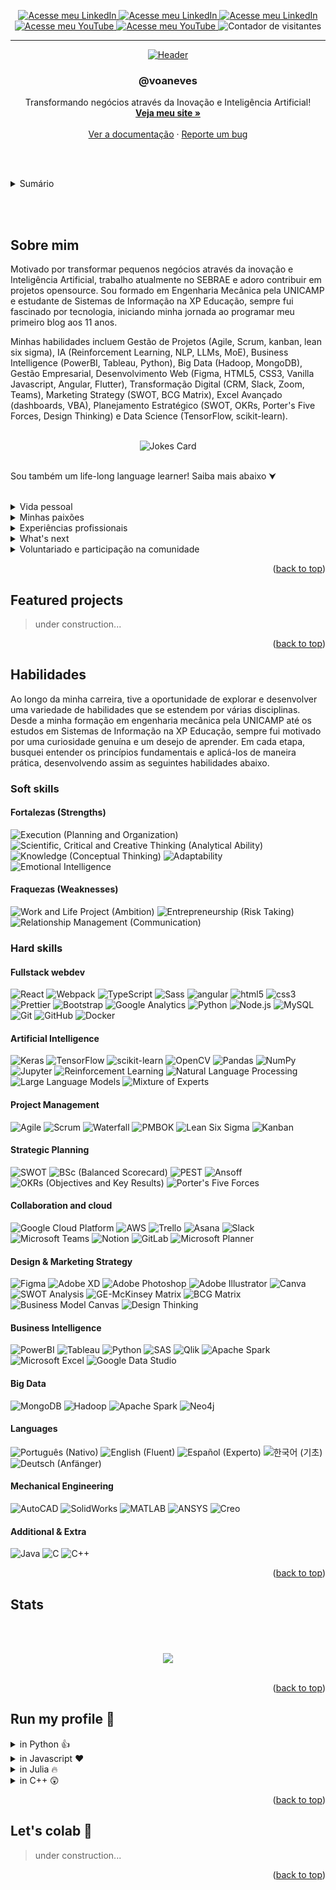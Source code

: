 <a name="readme-top"></a>

<div align="center">
  <a href="https://linkedin.com/in/voaneves">
    <img src="https://img.shields.io/badge/-LinkedIn-black.svg?style=for-the-badge&logo=linkedin&colorB=555" alt="Acesse meu LinkedIn">
  </a>
  <a href="[https://linkedin.com/in/voaneves](https://stackoverflow.com/users/10596901/voaneves)">
    <img src="https://img.shields.io/badge/-Stack%20Overflow-black.svg?style=for-the-badge&logo=stackoverflow&colorB=555" alt="Acesse meu LinkedIn">
  </a>
  <a href="https://github.com/voaneves">
    <img src="https://img.shields.io/badge/-GitHub-black.svg?style=for-the-badge&logo=github&colorB=555" alt="Acesse meu LinkedIn">
  </a>
  <a href="https://youtube.com/voaneves">
    <img src="https://img.shields.io/badge/-YouTube-black.svg?style=for-the-badge&logo=youtube&colorB=555" alt="Acesse meu YouTube">
  </a>
  <a href="https://voaneves.com">
    <img src="https://img.shields.io/badge/-Meu%20Site-black.svg?style=for-the-badge&logo=pinboard&colorB=555" alt="Acesse meu YouTube">
  </a>
  <img src="https://komarev.com/ghpvc/?username=voaneves&style=for-the-badge&color=cc0000" alt="Contador de visitantes">
  <hr>
  <a href="https://github.com/voaneves">
    <img src="https://readme-typing-svg.herokuapp.com?font=Mouse+Memoirs&size=65&pause=500&color=cc0000&center=true&vCenter=true&width=600&height=70&lines=Hello,+World!;Me+chamo+Victor,+ou+@voaneves;Vamos+colaborar!" alt="Header">
  </a>
  <br />
  <h3 align="center">@voaneves</h3>
  <p align="center">
    Transformando negócios através da Inovação e Inteligência Artificial!
    <br />
    <a href="https://github.com/voaneves/calendario-de-aniversarios"><strong>Veja meu site »</strong></a>
    <br />
    <br />
    <a href="https://voaneves.com">Ver a documentação</a>
    ·
    <a href="https://github.com/voaneves/voaneves/issues">Reporte um bug</a>
  </p>
</div>

<br /><br />

<details>
  <summary>Sumário</summary>
  <ol>
    <li><a href="#sobre-mim">Sobre o projeto</a></li>
    <li><a href="featured-projects">Featured projects</a></li>
    <li>
      <a href="#habilidades">Habilidades</a>
      <ul>
        <li><a href="#soft-skills">Soft skills</a></li>
        <li><a href="#soft-skills">Hard skills</a></li>
      </ul>
    </li>
    <li><a href="#stats">Stats</a></li>
    <li><a href="#run-my-profile-🤣">Run my profile 🤣</a></li>
    <li><a href="#let's-colab-🚀">Let's colab 🚀</a></li>
  </ol>
</details>

<br /><br />

## Sobre mim

Motivado por transformar pequenos negócios através da inovação e Inteligência Artificial, trabalho atualmente no SEBRAE e adoro contribuir em projetos opensource. Sou formado em Engenharia Mecânica pela UNICAMP e estudante de Sistemas de Informação na XP Educação, sempre fui fascinado por tecnologia, iniciando minha jornada ao programar meu primeiro blog aos 11 anos.

Minhas habilidades incluem Gestão de Projetos (Agile, Scrum, kanban, lean six sigma), IA (Reinforcement Learning, NLP, LLMs, MoE), Business Intelligence (PowerBI, Tableau, Python), Big Data (Hadoop, MongoDB), Gestão Empresarial, Desenvolvimento Web (Figma, HTML5, CSS3, Vanilla Javascript, Angular, Flutter), Transformação Digital (CRM, Slack, Zoom, Teams), Marketing Strategy (SWOT, BCG Matrix), Excel Avançado (dashboards, VBA), Planejamento Estratégico (SWOT, OKRs, Porter's Five Forces, Design Thinking) e Data Science (TensorFlow, scikit-learn).

<br />

<div align="center">
  <img src="https://readme-jokes.vercel.app/api" alt="Jokes Card" />
</div>

<br />

Sou também um life-long language learner! Saiba mais abaixo ⮟

<br />

<details>
  <summary>Vida pessoal</summary>

  > Nasci em Araguaína, Tocantins, e cresci em uma família extensa e unida. Meu interesse por tecnologia floresceu aos 11 anos, quando comecei a experimentar com HTML e CSS, avançando para Python aos 15. O ensino médio foi uma época de determinação, onde me empenhei nos estudos para os vestibulares. Morei em diversos estados do Brasil, e hoje, faço minha residência em Dianópolis/TO. Embora a expectativa fosse seguir Direito, me formei Engenheiro Mecânico na UNICAMP e hoje curso Sistemas de Informação na XP Educação. Aprecio profundamente as conexões humanas, a jornada da vida, e as experiências que me moldaram.

</details>
<details>
  <summary>Minhas paixões</summary>

  > A tecnologia e inovação têm sido constantes em minha vida, especialmente a Inteligência Artificial. Meu amor por mangás, manhwas e animes se entrelaça com meu gosto por jogos online, os quais também contribuíram para o meu aprendizado de inglês. Além disso, sou comprometido com a aprendizagem contínua, explorando novas fronteiras em IA e me dedicando à leitura e ao exercício físico. A jornada de descoberta e crescimento pessoal é algo que valorizo imensamente, juntamente com as relações humanas que enriquecem minha existência.

</details>
<details>
  <summary>Experiências profissionais</summary>

  > - **Iniciação Científica na UNICAMP (2º ao 5º semestre):** Pesquisa em engenharia de materiais, uso de Python, gestão de tempo e colaboração com pesquisadores. Apresentação no Congresso de Iniciação Científica.
  > - **Mercado de Trabalho de Engenharia (MTE) na UNICAMP:** Marketing (SWOT, Design Thinking), parcerias com empresas, reestruturação de imagem, liderança e comunicação.
  > - **Estágios na Coca-Cola FEMSA e Krones (Alemanha):** Manutenção, gerenciamento de projetos com Agile e Lean Six Sigma, uso de Excel, SAP, Python, e liderança de projetos DMAIC.
  > - **Trainee na Coca-Cola FEMSA:** Planejamento Estratégico (SWOT, BSc, PEST, OKRs), Business Intelligence (PowerBI, Tableau), inovação e colaboração com executivos C-level.
  > - **Gestor de Carteira no Damásio Educacional:** Transformação Digital (CRM, Slack, Zoom, Microsoft Teams), liderança, gestão empresarial, marketing (Business Model Canvas, Design Thinking) e inovação na gestão.
  > - **Web Developer - Freelancer:** Desenvolvimento web (HTML5, CSS3, Vanilla Javascript, Angular, Flutter), consultoria em TI, estratégia de marketing e negócios.
  > - **Agente Local de Inovação (ALI) - SEBRAE:** Trabalho com MPEs usando Big Data (Hadoop, MongoDB), otimização de negócios, inovação, inteligência artificial (Reinforcement Learning, NLP), tudo através do programa “Brasil Mais”.
  > - **Analista Técnico - SEBRAE:** Empoderamento feminino, desenvolvimento territorial, políticas públicas, Educação Empreendedora, inovação (VBA/Dashboards) em pequenas e médias empresas, uso de metodologias ágeis (Scrum, Kanban), desenvolvimento de Plano de Negócios e PE nesses negócios. Experiência também em fornecimento de consultorias/instrutorias na área de gestão/inovação.

</details>
<details>
  <summary>What's next</summary>

  > À medida que avanço em minha jornada profissional, estou entusiasmado em explorar novos horizontes que unam tecnologia, inovação, liderança e impacto social. Minha paixão pela Inteligência Artificial, aprendizado contínuo e empreendedorismo continuará a ser o motor de minha carreira.
  >
  > - **Engenheiro de Prompt:** Planejo aprofundar minha expertise em IA, especialmente nos SotA da RL (GDI e MuZero) e também em aplicações para os LLMs, buscando soluções que promovam eficiência, sustentabilidade e crescimento em diversos setores da economia.
  > - **Liderança e Gestão:** Como alguém que valoriza a colaboração e a capacitação, aspira a liderar equipes inovadoras, incentivando a criatividade e a resolução de problemas complexos, com foco em metodologias ágeis e tomada de decisão orientada por dados.
  > - **Impacto Social e Desenvolvimento Territorial:** Inspirado por meu trabalho no SEBRAE, pretendo continuar contribuindo para o desenvolvimento de comunidades, promovendo a educação empreendedora e apoiando a inclusão através da tecnologia.
  > - **Cultura e Entretenimento:** Minha paixão por mangás, manhwas e animes também encontrará espaço em meus planos futuros. Talvez explorar o desenvolvimento de plataformas interativas, educativas e de entretenimento que unam essa paixão à tecnologia.
  > - **Aprendizado Contínuo:** A educação sempre foi uma parte vital de minha vida, e planejo continuar meu crescimento acadêmico e profissional, participando de conferências, cursos e colaborações internacionais.
  > - **Empreendedorismo:** Com uma visão holística de negócios e vasta experiência em diferentes campos, estou animado para, eventualmente, embarcar em uma jornada empreendedora, unindo tecnologia, inovação e impacto social em uma empresa que reflita minhas paixões e valores.
  >
  > Minha jornada até agora tem sido incrivelmente enriquecedora, e estou ansioso para ver onde essas aspirações me levarão. Seja em um novo papel desafiador, um projeto pioneiro ou uma aventura empreendedora, estou preparado e motivado para o que vem a seguir.

</details>
<details>
  <summary>Voluntariado e participação na comunidade</summary>

  > O voluntariado tem sido uma parte fundamental da minha vida, ensinando-me sobre compaixão, colaboração e a diferença que um indivíduo pode fazer. Seja brincando com crianças, ajudando idosos, melhorando a experiência de usuários do Google Maps ou avaliando propostas inovadoras, cada experiência fortaleceu minha conexão com a comunidade e reforçou meu compromisso com a mudança positiva.
  >
  > - **Sonhar Acordado:** Iniciei minha jornada com a ONG Sonhar Acordado em 2013, dedicando seis anos à causa. Participando de atividades recreativas e de arrecadação com crianças carentes, aprendi a importância da empatia e do engajamento social, enquanto trabalhava em instituições como o Centro Social Romília Maria e a Creche Tia Léa.
  > - **Boas Obras:** Em 2016, me engajei com a ONG Boas Obras, ajudando casas de idosos e moradores de rua. Além de participar de eventos e campanhas, usei minhas habilidades técnicas para criar o site da organização, facilitando a adesão de novos membros e aumentando a conscientização.
  > - **Google Local Guide:** Como Local Guide de Nível 6, contribuo para melhorar a qualidade e precisão das informações no Google Maps. Minhas atividades incluem avaliações de estabelecimentos, envio de fotos, melhorias de rotas e atualização de informações, conectando-me com guias ao redor do mundo.
  > - **Avaliador - Programa Centelha:** Atualmente, atuo como Avaliador no Programa Centelha, uma iniciativa que visa estimular a criação de empreendimentos inovadores. Meu papel é avaliar e selecionar propostas de novos negócios, apoiando empreendedores na transformação de suas ideias em realidade. Isso alinha-se com minha paixão por inovação e empreendedorismo, permitindo-me contribuir para o crescimento e sucesso de startups promissoras.

</details>

<p align="right">(<a href="#readme-top">back to top</a>)</p>

## Featured projects

> under construction...

<p align="right">(<a href="#readme-top">back to top</a>)</p>

## Habilidades

Ao longo da minha carreira, tive a oportunidade de explorar e desenvolver uma variedade de habilidades que se estendem por várias disciplinas. Desde a minha formação em engenharia mecânica pela UNICAMP até os estudos em Sistemas de Informação na XP Educação, sempre fui motivado por uma curiosidade genuína e um desejo de aprender. Em cada etapa, busquei entender os princípios fundamentais e aplicá-los de maneira prática, desenvolvendo assim as seguintes habilidades abaixo.

### Soft skills

#### Fortalezas (Strengths)

<p>
  <img alt="Execution (Planning and Organization)" src="https://img.shields.io/badge/Execution%20(Planning%20and%20Organization)-%23007BFF?style=flat-square" />
  <img alt="Scientific, Critical and Creative Thinking (Analytical Ability)" src="https://img.shields.io/badge/Scientific,%20Critical%20and%20Creative%20Thinking%20(Analytical%20Ability)-%239C27B0?style=flat-square" />
  <img alt="Knowledge (Conceptual Thinking)" src="https://img.shields.io/badge/Knowledge%20(Conceptual%20Thinking)-%234CAF50?style=flat-square" />
  <img alt="Adaptability" src="https://img.shields.io/badge/Adaptability-%23FFC107?style=flat-square" />
  <img alt="Emotional Intelligence" src="https://img.shields.io/badge/Emotional%20Intelligence-%23009688?style=flat-square" />
</p>

#### Fraquezas (Weaknesses)

<p>
  <img alt="Work and Life Project (Ambition)" src="https://img.shields.io/badge/Work%20and%20Life%20Project%20(Ambition)-%23F44336?style=flat-square" />
  <img alt="Entrepreneurship (Risk Taking)" src="https://img.shields.io/badge/Entrepreneurship%20(Risk%20Taking)-%23E91E63?style=flat-square" />
  <img alt="Relationship Management (Communication)" src="https://img.shields.io/badge/Relationship%20Management%20(Communication)-%23FFC107?style=flat-square" />
</p>

### Hard skills

#### Fullstack webdev

<p>
  <img alt="React" src="https://img.shields.io/badge/-React-45b8d8?style=flat-square&logo=react&logoColor=white" />
  <img alt="Webpack" src="https://img.shields.io/badge/-Webpack-8DD6F9?style=flat-square&logo=webpack&logoColor=white" /> 
  <img alt="TypeScript" src="https://img.shields.io/badge/-TypeScript-007ACC?style=flat-square&logo=typescript&logoColor=white" />
  <img alt="Sass" src="https://img.shields.io/badge/-Sass-CC6699?style=flat-square&logo=sass&logoColor=white" />
  <img alt="angular" src="https://img.shields.io/badge/-Angular-DD0031?style=flat-square&logo=angular&logoColor=white" />
  <img alt="html5" src="https://img.shields.io/badge/-HTML5-E34F26?style=flat-square&logo=html5&logoColor=white" />
  <img alt="css3" src="https://img.shields.io/badge/-CSS3-FB542B?style=flat-square&logo=css3&logoColor=white" />
  <img alt="Prettier" src="https://img.shields.io/badge/-Prettier-F7B93E?style=flat-square&logo=prettier&logoColor=white" />
  <img alt="Bootstrap" src="https://img.shields.io/badge/-Bootstrap-7952B3?style=flat-square&logo=bootstrap&logoColor=white" />
  <img alt="Google Analytics" src="https://img.shields.io/badge/Google%20Analytics-E37400?style=flat-square&logo=google%20analytics&logoColor=white" />
  <img alt="Python" src="https://img.shields.io/badge/-Python-3776AB?style=flat-square&logo=python&logoColor=white" />
  <img alt="Node.js" src="https://img.shields.io/badge/-Node.js-339933?style=flat-square&logo=node.js&logoColor=white" />
  <img alt="MySQL" src="https://img.shields.io/badge/-MySQL-4479A1?style=flat-square&logo=mysql&logoColor=white" />
  <img alt="Git" src="https://img.shields.io/badge/-Git-F05032?style=flat-square&logo=git&logoColor=white" />
  <img alt="GitHub" src="https://img.shields.io/badge/-GitHub-181717?style=flat-square&logo=github&logoColor=white" />
  <img alt="Docker" src="https://img.shields.io/badge/-Docker-2496ED?style=flat-square&logo=docker&logoColor=white" />
</p>

#### Artificial Intelligence

<p>
  <img alt="Keras" src="https://img.shields.io/badge/Keras-D00000?style=flat-square&logo=keras&logoColor=white" />
  <img alt="TensorFlow" src="https://img.shields.io/badge/TensorFlow-FF6F00?style=flat-square&logo=tensorflow&logoColor=white" />
  <img alt="scikit-learn" src="https://img.shields.io/badge/scikit--learn-F7931E?style=flat-square&logo=scikit-learn&logoColor=white" />
  <img alt="OpenCV" src="https://img.shields.io/badge/OpenCV-5C3EE8?style=flat-square&logo=opencv&logoColor=white" />
  <img alt="Pandas" src="https://img.shields.io/badge/Pandas-150458?style=flat-square&logo=pandas&logoColor=white" />
  <img alt="NumPy" src="https://img.shields.io/badge/NumPy-013243?style=flat-square&logo=numpy&logoColor=white" />
  <img alt="Jupyter" src="https://img.shields.io/badge/Jupyter-F37626?style=flat-square&logo=jupyter&logoColor=white" />
  <img alt="Reinforcement Learning" src="https://img.shields.io/badge/Reinforcement%20Learning-3498db?style=flat-square&logoColor=white" />
  <img alt="Natural Language Processing" src="https://img.shields.io/badge/NLP-1abc9c?style=flat-square&logoColor=white" />
  <img alt="Large Language Models" src="https://img.shields.io/badge/LLMs-f39c12?style=flat-square&logoColor=white" />
  <img alt="Mixture of Experts" src="https://img.shields.io/badge/MoE-8e44ad?style=flat-square&logoColor=white" />
</p>

#### Project Management

<p>
  <img alt="Agile" src="https://img.shields.io/badge/Agile-008080?style=flat-square&logo=agile&logoColor=white" />
  <img alt="Scrum" src="https://img.shields.io/badge/Scrum-4A90E2?style=flat-square&logo=scrum&logoColor=white" />
  <img alt="Waterfall" src="https://img.shields.io/badge/Waterfall-7E57C2?style=flat-square&logo=waterfall&logoColor=white" />
  <img alt="PMBOK" src="https://img.shields.io/badge/PMBOK-009688?style=flat-square&logo=pmbok&logoColor=white" />
  <img alt="Lean Six Sigma" src="https://img.shields.io/badge/Lean%20Six%20Sigma-43A047?style=flat-square&logo=lean-six-sigma&logoColor=white" />
  <img alt="Kanban" src="https://img.shields.io/badge/Kanban-F9A825?style=flat-square&logo=kanban&logoColor=white" />
</p>

#### Strategic Planning

<p>
  <img alt="SWOT" src="https://img.shields.io/badge/SWOT-FF5733?style=flat-square&logo=swot&logoColor=white" />
  <img alt="BSc (Balanced Scorecard)" src="https://img.shields.io/badge/BSc-8E44AD?style=flat-square&logo=bsc&logoColor=white" />
  <img alt="PEST" src="https://img.shields.io/badge/PEST-3498DB?style=flat-square&logo=pest&logoColor=white" />
  <img alt="Ansoff" src="https://img.shields.io/badge/Ansoff-1ABC9C?style=flat-square&logo=ansoff&logoColor=white" />
  <img alt="OKRs (Objectives and Key Results)" src="https://img.shields.io/badge/OKRs-F1C40F?style=flat-square&logo=okrs&logoColor=white" />
  <img alt="Porter's Five Forces" src="https://img.shields.io/badge/Porter's%20Five%20Forces-E74C3C?style=flat-square&logo=porter's&logoColor=white" />
</p>

#### Collaboration and cloud

<p>
  <img alt="Google Cloud Platform" src="https://img.shields.io/badge/-Google_Cloud_Platform-1a73e8?style=flat-square&logo=google-cloud&logoColor=white" />
  <img alt="AWS" src="https://img.shields.io/badge/-AWS-232F3E?style=flat-square&logo=amazon-aws&logoColor=white" />
  <img alt="Trello" src="https://img.shields.io/badge/-Trello-0079BF?style=flat-square&logo=trello&logoColor=white" />
  <img alt="Asana" src="https://img.shields.io/badge/-Asana-FC636B?style=flat-square&logo=asana&logoColor=white" />
  <img alt="Slack" src="https://img.shields.io/badge/-Slack-4A154B?style=flat-square&logo=slack&logoColor=white" />
  <img alt="Microsoft Teams" src="https://img.shields.io/badge/-Microsoft%20Teams-6264A7?style=flat-square&logo=microsoft-teams&logoColor=white" />
  <img alt="Notion" src="https://img.shields.io/badge/-Notion-000000?style=flat-square&logo=notion&logoColor=white" />
  <img alt="GitLab" src="https://img.shields.io/badge/-GitLab-FCA121?style=flat-square&logo=gitlab&logoColor=white" />
  <img alt="Microsoft Planner" src="https://img.shields.io/badge/-Microsoft%20Planner-01787C?style=flat-square&logo=microsoftplanner&logoColor=white" />
</p>

#### Design & Marketing Strategy

<p>
  <img alt="Figma" src="https://img.shields.io/badge/Figma-12AA59?style=flat-square&logo=figma&logoColor=white" />
  <img alt="Adobe XD" src="https://img.shields.io/badge/Adobe%20XD-450135?style=flat-square&logo=adobexd&logoColor=white" />
  <img alt="Adobe Photoshop" src="https://img.shields.io/badge/Adobe%20Photoshop-001d34?style=flat-square&logo=adobephotoshop&logoColor=white" />
  <img alt="Adobe Illustrator" src="https://img.shields.io/badge/Adobe%20Illustrator-330000?style=flat-square&logo=adobeillustrator&logoColor=white" />
  <img alt="Canva" src="https://img.shields.io/badge/Canva-4165ec?style=flat-square&logo=canva&logoColor=white" />
  <img alt="SWOT Analysis" src="https://img.shields.io/badge/SWOT%20Analysis-2c3e50?style=flat-square&logoColor=white" />
  <img alt="GE-McKinsey Matrix" src="https://img.shields.io/badge/GE-McKinsey%20Matrix-8e44ad?style=flat-square&logoColor=white" />
  <img alt="BCG Matrix" src="https://img.shields.io/badge/BCG%20Matrix-e74c3c?style=flat-square&logoColor=white" />
  <img alt="Business Model Canvas" src="https://img.shields.io/badge/Business%20Model%20Canvas-2980b9?style=flat-square&logoColor=white" />
  <img alt="Design Thinking" src="https://img.shields.io/badge/Design%20Thinking-27ae60?style=flat-square&logoColor=white" />
</p>

#### Business Intelligence

<p>
  <img alt="PowerBI" src="https://img.shields.io/badge/PowerBI-F2C811?style=flat-square&logo=power-bi&logoColor=white" />
  <img alt="Tableau" src="https://img.shields.io/badge/Tableau-E97627?style=flat-square&logo=tableau&logoColor=white" />
  <img alt="Python" src="https://img.shields.io/badge/Python-3776AB?style=flat-square&logo=python&logoColor=white" />
  <img alt="SAS" src="https://img.shields.io/badge/SAS-0092BE?style=flat-square&logo=sas&logoColor=white" />
  <img alt="Qlik" src="https://img.shields.io/badge/Qlik-8DC63F?style=flat-square&logo=qlik&logoColor=white" />
  <img alt="Apache Spark" src="https://img.shields.io/badge/Apache%20Spark-E25A1C?style=flat-square&logo=apache-spark&logoColor=white" />
  <img alt="Microsoft Excel" src="https://img.shields.io/badge/Microsoft%20Excel-217346?style=flat-square&logo=microsoft-excel&logoColor=white" />
  <img alt="Google Data Studio" src="https://img.shields.io/badge/Google%20Data%20Studio-4285F4?style=flat-square&logo=google&logoColor=white" />
</p>

#### Big Data

<p>
  <img alt="MongoDB" src="https://img.shields.io/badge/-MongoDB-13aa52?style=flat-square&logo=mongodb&logoColor=white" />
  <img alt="Hadoop" src="https://img.shields.io/badge/Hadoop-FF7B00?style=flat-square&logo=apache-hadoop&logoColor=white" />
  <img alt="Apache Spark" src="https://img.shields.io/badge/Apache%20Spark-E25A1C?style=flat-square&logo=apache-spark&logoColor=white" />
  <img alt="Neo4j" src="https://img.shields.io/badge/Neo4j-008CC1?style=flat-square&logo=neo4j&logoColor=white" />
</p>

#### Languages

<p>
  <img alt="Português (Nativo)" src="https://img.shields.io/badge/Português-Nativo-089e40?style=flat-square&logo=brazil&logoColor=white" />
  <img alt="English (Fluent)" src="https://img.shields.io/badge/English-Fluent-blue?style=flat-square&logo=united-kingdom&logoColor=white" />
  <img alt="Español (Experto)" src="https://img.shields.io/badge/Español-Experto-yellow?style=flat-square&logo=spain&logoColor=white" />
  <img alt="한국어 (기초)" src="https://img.shields.io/badge/한국어-기초-red?style=flat-square&logo=south-korea&logoColor=white" />
  <img alt="Deutsch (Anfänger)" src="https://img.shields.io/badge/Deutsch-Anfänger-yellow?style=flat-square&logo=germany&logoColor=black" />
</p>

#### Mechanical Engineering

<p>
  <img alt="AutoCAD" src="https://img.shields.io/badge/-AutoCAD-0078D7?style=flat-square&logo=autodesk&logoColor=white" />
  <img alt="SolidWorks" src="https://img.shields.io/badge/-SolidWorks-FF9900?style=flat-square&logo=solidworks&logoColor=white" />
  <img alt="MATLAB" src="https://img.shields.io/badge/-MATLAB-0076A8?style=flat-square&logo=mathworks&logoColor=white" />
  <img alt="ANSYS" src="https://img.shields.io/badge/-ANSYS-FF5757?style=flat-square&logo=ansys&logoColor=white" />
  <img alt="Creo" src="https://img.shields.io/badge/-Creo-ED8B00?style=flat-square&logo=creo&logoColor=white" />
</p>

#### Additional & Extra

<p>
  <img alt="Java" src="https://img.shields.io/badge/-Java-007396?style=flat-square&logo=oracle&logoColor=white" />
  <img alt="C" src="https://img.shields.io/badge/-C-007396?style=flat-square&logo=c&logoColor=white" />
  <img alt="C++" src="https://img.shields.io/badge/-C++-007396?style=flat-square&logo=cplusplus&logoColor=white" />
</p>

<p align="right">(<a href="#readme-top">back to top</a>)</p>

## Stats

<br /><br />

<div align="center">
  <picture>
    <source
      srcset="https://github-readme-stats.vercel.app/api?username=voaneves&icon_color=cc0000&show_icons=true&theme=dark"
      media="(prefers-color-scheme: dark)"
    />
    <source
      srcset="https://github-readme-stats.vercel.app/api?username=anuraghazra&show_icons=true"
      media="(prefers-color-scheme: light), (prefers-color-scheme: no-preference)"
    />
    <img src="https://github-readme-stats.vercel.app/api?username=anuraghazra&show_icons=true" />
  </picture>
</div>

<br />

<p align="right">(<a href="#readme-top">back to top</a>)</p>

## Run my profile 🤣

<details>
  <summary>in Python 👍</summary>

  ```python
  class Programmer:
      def __init__(self):
          self.languages = []
          self.frameworks = []
          self.tools = []
          self.soft_skills = []
  
      def aboutMe(self):
          return (f"I am skilled in various languages such as {', '.join(self.languages)}, "
                  f"and have experience with frameworks like {', '.join(self.frameworks)}. "
                  f"I often use tools like {', '.join(self.tools)}.")
  
  class Victor(Programmer):
      def __init__(self):
          super().__init__()
          self.name = "Victor Neves"
          self.title = "Tech Enthusiast, AI Lover & Mechanical Engineer"
          
          # Languages
          self.languages = [
              "Python", "Java", "SQL", "Javascript", "Julia",
              "R", "TypeScript", "HTML5", "CSS3", "C", "C++"
          ]
          
          # Frameworks and Libraries
          self.frameworks = [
              "React", "TensorFlow", "Angular", "Django", "Keras",
              "Node.js", "scikit-learn", "OpenCV", "Webpack", "Sass",
              "Pandas", "NumPy", "Bootstrap", "Git", "Docker"
          ]
          
          # Project Management, Cloud, and others
          self.tools = [
              "Agile", "Scrum", "Kanban", "AWS", "Google Cloud Platform",
              "Trello", "Asana", "Slack", "Microsoft Teams", "Notion",
              "Figma", "Adobe XD", "PowerBI", "Tableau", "MongoDB",
              "Hadoop", "Apache Spark", "Neo4j", "AutoCAD", "SolidWorks",
              "MATLAB", "ANSYS", "Creo", "MySQL", "GitHub"
          ]
          
          # Soft skills
          self.soft_skills = [
              "Planning and Organization",
              "Analytical Ability",
              "Emotional Intelligence",
          ]
  
      def aboutMe(self):
          title = str(self.title.title())
          about_text = (f"Hello! My name is {self.name} and I'm a {title}. "
                        f"{super().aboutMe()} "
                        f"My soft skills include {', '.join(self.soft_skills)}.")
          return about_text

      if __name__ == "__main__":
          victor = Victor()
          print(victor.aboutMe())
  ```
  
</details>

<details>
  <summary>in Javascript ❤️</summary>

  ```js
    class Programmer {
        constructor() {
            this.languages = [];
            this.frameworks = [];
            this.tools = [];
            this.soft_skills = [];
        }
    
        aboutMe() {
            return `I am skilled in various languages such as ${this.languages.join(', ')}, ` +
                `and have experience with frameworks like ${this.frameworks.join(', ')}. ` +
                `I often use tools like ${this.tools.join(', ')}.`;
        }
    }
    
    class Victor extends Programmer {
        constructor() {
            super();
            this.name = "Victor Neves";
            this.title = "Tech Enthusiast, AI Lover & Mechanical Engineer";
            
            this.languages = [
                "Python", "Java", "SQL", "Javascript", "Julia",
                "R", "TypeScript", "HTML5", "CSS3", "C", "C++"
            ];
            
            this.frameworks = [
                "React", "TensorFlow", "Angular", "Django", "Keras",
                "Node.js", "scikit-learn", "OpenCV", "Webpack", "Sass",
                "Pandas", "NumPy", "Bootstrap", "Git", "Docker"
            ];
            
            this.tools = [
                "Agile", "Scrum", "Kanban", "AWS", "Google Cloud Platform",
                "Trello", "Asana", "Slack", "Microsoft Teams", "Notion",
                "Figma", "Adobe XD", "PowerBI", "Tableau", "MongoDB",
                "Hadoop", "Apache Spark", "Neo4j", "AutoCAD", "SolidWorks",
                "MATLAB", "ANSYS", "Creo", "MySQL", "GitHub"
            ];
            
            this.soft_skills = [
                "Planning and Organization",
                "Analytical Ability",
                "Emotional Intelligence"
            ];
        }
    
        aboutMe() {
            const title = this.title.charAt(0).toUpperCase() + this.title.slice(1);
            return `Hello! My name is ${this.name} and I'm a ${title}. ` +
                `${super.aboutMe()} ` +
                `My soft skills include ${this.soft_skills.join(', ')}.`;
        }
    }
    
    const victor = new Victor();
    console.log(victor.aboutMe());
  ```
    
</details>

<details>
  <summary>in Julia 🔥</summary>

  ```julia
  abstract type Programmer end
  
  mutable struct Victor <: Programmer
      name::String
      title::String
      languages::Vector{String}
      frameworks::Vector{String}
      tools::Vector{String}
      soft_skills::Vector{String}
  end
  
  function aboutMe(p::Programmer)
      return "This function should be overridden in subclasses."
  end
  
  function aboutMe(v::Victor)
      title = uppercase(v.title[1]) * v.title[2:end]
      languages_str = join(v.languages, ", ")
      frameworks_str = join(v.frameworks, ", ")
      tools_str = join(v.tools, ", ")
      soft_skills_str = join(v.soft_skills, ", ")
      
      return "Hello! My name is $(v.name) and I'm a $title. " *
             "I am skilled in various languages such as $languages_str, " *
             "and have experience with frameworks like $frameworks_str. " *
             "I often use tools like $tools_str. " *
             "My soft skills include $soft_skills_str."
  end
  
  victor = Victor("Victor Neves",
      "Tech Enthusiast, AI Lover & Mechanical Engineer",
      ["Python", "Java", "SQL", "Javascript", "Julia", "R", "TypeScript", "HTML5", "CSS3", "C", "C++"],
      ["React", "TensorFlow", "Angular", "Django", "Keras", "Node.js", "scikit-learn", "OpenCV", "Webpack", "Sass", "Pandas", "NumPy", "Bootstrap", "Git", "Docker"],
      ["Agile", "Scrum", "Kanban", "AWS", "Google Cloud Platform", "Trello", "Asana", "Slack", "Microsoft Teams", "Notion", "Figma", "Adobe XD", "PowerBI", "Tableau", "MongoDB", "Hadoop", "Apache Spark", "Neo4j", "AutoCAD", "SolidWorks", "MATLAB", "ANSYS", "Creo", "MySQL", "GitHub"],
      ["Planning and Organization", "Analytical Ability", "Emotional Intelligence"])
  
  println(aboutMe(victor))
  ```
    
</details>

<details>
  <summary>in C++ 😲</summary>
  
  ```cpp
  #include <iostream>
  #include <vector>
  #include <string>
  
  class Programmer {
  public:
      virtual std::string aboutMe() {
          return "This function should be overridden in subclasses.";
      }
  };
  
  class Victor : public Programmer {
  public:
      std::string name;
      std::string title;
      std::vector<std::string> languages;
      std::vector<std::string> frameworks;
      std::vector<std::string> tools;
      std::vector<std::string> soft_skills;
  
      Victor(const std::string& _name, const std::string& _title,
             const std::vector<std::string>& _languages, const std::vector<std::string>& _frameworks,
             const std::vector<std::string>& _tools, const std::vector<std::string>& _soft_skills)
          : name(_name), title(_title), languages(_languages), frameworks(_frameworks),
            tools(_tools), soft_skills(_soft_skills) {}
  
      std::string aboutMe() override {
          std::string title = this->title;
          title[0] = std::toupper(title[0]);
          std::string languages_str = joinVector(languages, ", ");
          std::string frameworks_str = joinVector(frameworks, ", ");
          std::string tools_str = joinVector(tools, ", ");
          std::string soft_skills_str = joinVector(soft_skills, ", ");
          
          return "Hello! My name is " + name + " and I'm a " + title + ". " +
                 "I am skilled in various languages such as " + languages_str + ", " +
                 "and have experience with frameworks like " + frameworks_str + ". " +
                 "I often use tools like " + tools_str + ". " +
                 "My soft skills include " + soft_skills_str + ".";
      }
  
  private:
      std::string joinVector(const std::vector<std::string>& vec, const std::string& delimiter) {
          std::string result;
          for (size_t i = 0; i < vec.size(); ++i) {
              result += vec[i];
              if (i < vec.size() - 1) {
                  result += delimiter + " ";
              }
          }
          return result;
      }
  };
  
  int main() {
      std::vector<std::string> languages = {"Python", "Java", "SQL", "Javascript", "Julia", "R", "TypeScript", "HTML5", "CSS3", "C", "C++"};
      std::vector<std::string> frameworks = {"React", "TensorFlow", "Angular", "Django", "Keras", "Node.js", "scikit-learn", "OpenCV", "Webpack", "Sass", "Pandas", "NumPy", "Bootstrap", "Git", "Docker"};
      std::vector<std::string> tools = {"Agile", "Scrum", "Kanban", "AWS", "Google Cloud Platform", "Trello", "Asana", "Slack", "Microsoft Teams", "Notion", "Figma", "Adobe XD", "PowerBI", "Tableau", "MongoDB", "Hadoop", "Apache Spark", "Neo4j", "AutoCAD", "SolidWorks", "MATLAB", "ANSYS", "Creo", "MySQL", "GitHub"};
      std::vector<std::string> soft_skills = {"Planning and Organization", "Analytical Ability", "Emotional Intelligence"};
  
      Victor victor("Victor Neves", "Tech Enthusiast, AI Lover & Mechanical Engineer",
                    languages, frameworks, tools, soft_skills);
  
      std::cout << victor.aboutMe() << std::endl;
      
      return 0;
  }
```

</details>

<p align="right">(<a href="#readme-top">back to top</a>)</p>

## Let's colab 🚀

> under construction...

<p align="right">(<a href="#readme-top">back to top</a>)</p>

